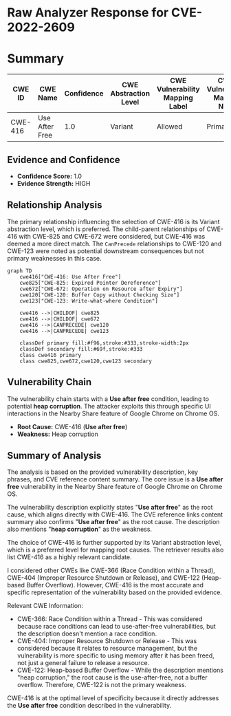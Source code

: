 # Raw Analyzer Response for CVE-2022-2609

# Summary
| CWE ID | CWE Name | Confidence | CWE Abstraction Level | CWE Vulnerability Mapping Label | CWE-Vulnerability Mapping Notes |
|---|---|---|---|---|---|
| CWE-416 | Use After Free | 1.0 | Variant | Allowed | Primary CWE |

## Evidence and Confidence

*   **Confidence Score:** 1.0
*   **Evidence Strength:** HIGH

## Relationship Analysis
The primary relationship influencing the selection of CWE-416 is its Variant abstraction level, which is preferred. The child-parent relationships of CWE-416 with CWE-825 and CWE-672 were considered, but CWE-416 was deemed a more direct match. The `CanPrecede` relationships to CWE-120 and CWE-123 were noted as potential downstream consequences but not primary weaknesses in this case.

```mermaid
graph TD
    cwe416["CWE-416: Use After Free"]
    cwe825["CWE-825: Expired Pointer Dereference"]
    cwe672["CWE-672: Operation on Resource after Expiry"]
    cwe120["CWE-120: Buffer Copy without Checking Size"]
    cwe123["CWE-123: Write-what-where Condition"]

    cwe416 -->|CHILDOF| cwe825
    cwe416 -->|CHILDOF| cwe672
    cwe416 -->|CANPRECEDE| cwe120
    cwe416 -->|CANPRECEDE| cwe123
    
    classDef primary fill:#f96,stroke:#333,stroke-width:2px
    classDef secondary fill:#69f,stroke:#333
    class cwe416 primary
    class cwe825,cwe672,cwe120,cwe123 secondary
```

## Vulnerability Chain
The vulnerability chain starts with a **Use after free** condition, leading to potential **heap corruption**. The attacker exploits this through specific UI interactions in the Nearby Share feature of Google Chrome on Chrome OS.
  - **Root Cause:** CWE-416 (**Use after free**)
  - **Weakness:** Heap corruption

## Summary of Analysis
The analysis is based on the provided vulnerability description, key phrases, and CVE reference content summary. The core issue is a **Use after free** vulnerability in the Nearby Share feature of Google Chrome on Chrome OS.

The vulnerability description explicitly states "**Use after free**" as the root cause, which aligns directly with CWE-416. The CVE reference links content summary also confirms "**Use after free**" as the root cause. The description also mentions "**heap corruption**" as the weakness.

The choice of CWE-416 is further supported by its Variant abstraction level, which is a preferred level for mapping root causes. The retriever results also list CWE-416 as a highly relevant candidate.

I considered other CWEs like CWE-366 (Race Condition within a Thread), CWE-404 (Improper Resource Shutdown or Release), and CWE-122 (Heap-based Buffer Overflow). However, CWE-416 is the most accurate and specific representation of the vulnerability based on the provided evidence.

Relevant CWE Information:
- CWE-366: Race Condition within a Thread - This was considered because race conditions can lead to use-after-free vulnerabilities, but the description doesn't mention a race condition.
- CWE-404: Improper Resource Shutdown or Release - This was considered because it relates to resource management, but the vulnerability is more specific to using memory after it has been freed, not just a general failure to release a resource.
- CWE-122: Heap-based Buffer Overflow - While the description mentions "heap corruption," the root cause is the use-after-free, not a buffer overflow. Therefore, CWE-122 is not the primary weakness.

CWE-416 is at the optimal level of specificity because it directly addresses the **Use after free** condition described in the vulnerability.